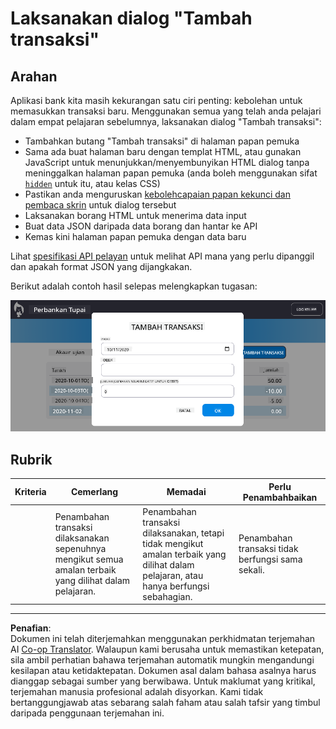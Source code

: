 <!--
CO_OP_TRANSLATOR_METADATA:
{
  "original_hash": "f23a868536c07da991b1d4e773161e25",
  "translation_date": "2025-08-27T22:12:20+00:00",
  "source_file": "7-bank-project/4-state-management/assignment.md",
  "language_code": "ms"
}
-->
# Laksanakan dialog "Tambah transaksi"

## Arahan

Aplikasi bank kita masih kekurangan satu ciri penting: kebolehan untuk memasukkan transaksi baru. 
Menggunakan semua yang telah anda pelajari dalam empat pelajaran sebelumnya, laksanakan dialog "Tambah transaksi":

- Tambahkan butang "Tambah transaksi" di halaman papan pemuka
- Sama ada buat halaman baru dengan templat HTML, atau gunakan JavaScript untuk menunjukkan/menyembunyikan HTML dialog tanpa meninggalkan halaman papan pemuka (anda boleh menggunakan sifat [`hidden`](https://developer.mozilla.org/docs/Web/HTML/Global_attributes/hidden) untuk itu, atau kelas CSS)
- Pastikan anda menguruskan [kebolehcapaian papan kekunci dan pembaca skrin](https://developer.paciellogroup.com/blog/2018/06/the-current-state-of-modal-dialog-accessibility/) untuk dialog tersebut
- Laksanakan borang HTML untuk menerima data input
- Buat data JSON daripada data borang dan hantar ke API
- Kemas kini halaman papan pemuka dengan data baru

Lihat [spesifikasi API pelayan](../api/README.md) untuk melihat API mana yang perlu dipanggil dan apakah format JSON yang dijangkakan.

Berikut adalah contoh hasil selepas melengkapkan tugasan:

![Tangkapan skrin menunjukkan contoh dialog "Tambah transaksi"](../../../../translated_images/dialog.93bba104afeb79f12f65ebf8f521c5d64e179c40b791c49c242cf15f7e7fab15.ms.png)

## Rubrik

| Kriteria | Cemerlang                                                                                         | Memadai                                                                                                                | Perlu Penambahbaikan                         |
| -------- | ------------------------------------------------------------------------------------------------- | ---------------------------------------------------------------------------------------------------------------------- | --------------------------------------------|
|          | Penambahan transaksi dilaksanakan sepenuhnya mengikut semua amalan terbaik yang dilihat dalam pelajaran. | Penambahan transaksi dilaksanakan, tetapi tidak mengikut amalan terbaik yang dilihat dalam pelajaran, atau hanya berfungsi sebahagian. | Penambahan transaksi tidak berfungsi sama sekali. |

---

**Penafian**:  
Dokumen ini telah diterjemahkan menggunakan perkhidmatan terjemahan AI [Co-op Translator](https://github.com/Azure/co-op-translator). Walaupun kami berusaha untuk memastikan ketepatan, sila ambil perhatian bahawa terjemahan automatik mungkin mengandungi kesilapan atau ketidaktepatan. Dokumen asal dalam bahasa asalnya harus dianggap sebagai sumber yang berwibawa. Untuk maklumat yang kritikal, terjemahan manusia profesional adalah disyorkan. Kami tidak bertanggungjawab atas sebarang salah faham atau salah tafsir yang timbul daripada penggunaan terjemahan ini.